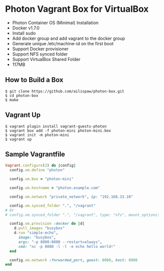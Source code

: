 # Photon Vagrant Box for VirtualBox

- Photon Container OS (Minimal) Installation
- Docker v1.7.0
- Install sudo
- Add docker group and add vagrant to the docker group
- Generate unique /etc/machine-id on the first boot
- Support Docker provisioner
- Support NFS synced folder
- Support VirtualBox Shared Folder
- 117MB

## How to Build a Box

```
$ git clone https://github.com/ailispaw/photon-box.git
$ cd photon-box
$ make
```

## Vagrant Up

```
$ vagrant plugin install vagrant-guests-photon
$ vagrant box add -f photon-mini photon-mini.box
$ vagrant init -m photon-mini
$ vagrant up
```

## Sample Vagrantfile

```ruby
Vagrant.configure(2) do |config|
  config.vm.define "photon"

  config.vm.box = "photon-mini"

  config.vm.hostname = "photon.example.com"

  config.vm.network "private_network", ip: "192.168.33.10"

  config.vm.synced_folder ".", "/vagrant"
# Or
# config.vm.synced_folder ".", "/vagrant", type: "nfs", mount_options: ["nolock", "vers=3", "udp"]

  config.vm.provision :docker do |d|
    d.pull_images "busybox"
    d.run "simple-echo",
      image: "busybox",
      args: "-p 8080:8080 --restart=always",
      cmd: "nc -p 8080 -l -l -e echo hello world!"
  end

  config.vm.network :forwarded_port, guest: 8080, host: 8080
end
```
